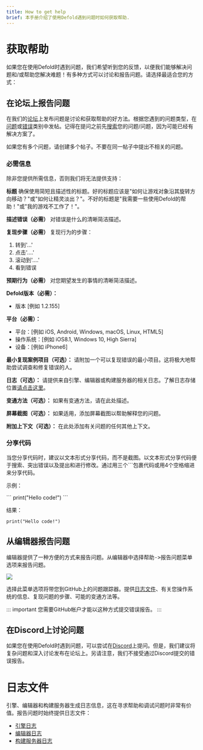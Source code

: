 ```yaml
---
title: How to get help
brief: 本手册介绍了使用Defold遇到问题时如何获取帮助.
---
```


# 获取帮助

如果您在使用Defold时遇到问题，我们希望听到您的反馈，以便我们能够解决问题和/或帮助您解决难题！有多种方式可以讨论和报告问题。请选择最适合您的方式：

## 在论坛上报告问题

在我们的[论坛](https://forum.defold.com)上发布问题是讨论和获取帮助的好方法。根据您遇到的问题类型，在[问题](https://forum.defold.com/c/questions)或[错误](https://forum.defold.com/c/bugs)类别中发帖。记得在提问之前先[搜索](https://forum.defold.com/search)您的问题/问题，因为可能已经有解决方案了。

如果您有多个问题，请创建多个帖子。不要在同一帖子中提出不相关的问题。

### 必需信息
除非您提供所需信息，否则我们将无法提供支持：

**标题**
确保使用简短且描述性的标题。好的标题应该是"如何让游戏对象沿其旋转方向移动？"或"如何让精灵淡出？"。不好的标题是"我需要一些使用Defold的帮助！"或"我的游戏不工作了！"。

**描述错误（必需）**
对错误是什么的清晰简洁描述。

**复现步骤（必需）**
复现行为的步骤：
1. 转到'...'
2. 点击'....'
3. 滚动到'....'
4. 看到错误

**预期行为（必需）**
对您期望发生的事情的清晰简洁描述。

**Defold版本（必需）：**
  - 版本 [例如 1.2.155]

**平台（必需）：**
 - 平台：[例如 iOS, Android, Windows, macOS, Linux, HTML5]
 - 操作系统：[例如 iOS8.1, Windows 10, High Sierra]
 - 设备：[例如 iPhone6]

**最小复现案例项目（可选）：**
请附加一个可以复现错误的最小项目。这将极大地帮助尝试调查和修复错误的人。

**日志（可选）：**
请提供来自引擎、编辑器或构建服务器的相关日志。了解日志存储位置[请点击这里](#日志文件)。

**变通方法（可选）：**
如果有变通方法，请在此处描述。

**屏幕截图（可选）：**
如果适用，添加屏幕截图以帮助解释您的问题。

**附加上下文（可选）：**
在此处添加有关问题的任何其他上下文。


### 分享代码
当您分享代码时，建议以文本形式分享代码，而不是截图。以文本形式分享代码便于搜索、突出错误以及提出和进行修改。通过用三个\`\`\`包裹代码或用4个空格缩进来分享代码。

示例：

\`\`\`
print("Hello code!")
\`\`\`

结果：

```
print("Hello code!")
```


## 从编辑器报告问题

编辑器提供了一种方便的方式来报告问题。从编辑器中选择<kbd>帮助->报告问题</kbd>菜单选项来报告问题。

![](images/getting_help/report_issue.png)

选择此菜单选项将带您到GitHub上的问题跟踪器。提供[日志文件](#日志文件)、有关您操作系统的信息、复现问题的步骤、可能的变通方法等。

::: important
您需要GitHub帐户才能以这种方式提交错误报告。
:::


## 在Discord上讨论问题

如果您在使用Defold时遇到问题，可以尝试在[Discord](https://www.defold.com/discord/)上提问。但是，我们建议将复杂问题和深入讨论发布在论坛上。另请注意，我们不接受通过Discord提交的错误报告。


# 日志文件

引擎、编辑器和构建服务器生成日志信息，这在寻求帮助和调试问题时非常有价值。报告问题时始终提供日志文件：

* [引擎日志](/manuals/debugging-game-and-system-logs)
* [编辑器日志](/manuals/editor#editor-logs)
* [构建服务器日志](/manuals/extensions#build-server-logs)
